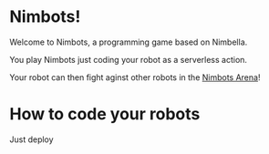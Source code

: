 # Nimbots!

Welcome to Nimbots, a programming game based on Nimbella.

You play Nimbots just coding your robot as a serverless action.

Your robot can then fight aginst other robots in the [Nimbots Arena](https://msciabgm-3h6qwxvwpw2-apigcp.nimbella.io/)!

# How to code your robots

Just deploy 
